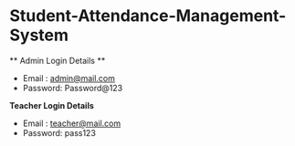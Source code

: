 # Student-Attendance-Management-System

** Admin Login Details **
* Email   : admin@mail.com
* Password: Password@123

**Teacher Login Details**

* Email   : teacher@mail.com
* Password: pass123


